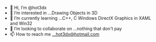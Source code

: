 - 👋 Hi, I’m @hot3dx
- 👀 I’m interested in ...Drawing Objects in 3D
- 🌱 I’m currently learning ...C++, C Windows DirectX Graphics in XAML and Win32
- 💞️ I’m looking to collaborate on ...nothing that don't pay
- 📫 How to reach me ...hot3dx@hotmail.com

<!---
hot3dx/hot3dx is a ✨ special ✨ repository because its `README.md` (this file) appears on your GitHub profile.
You can click the Preview link to take a look at your changes.
--->
